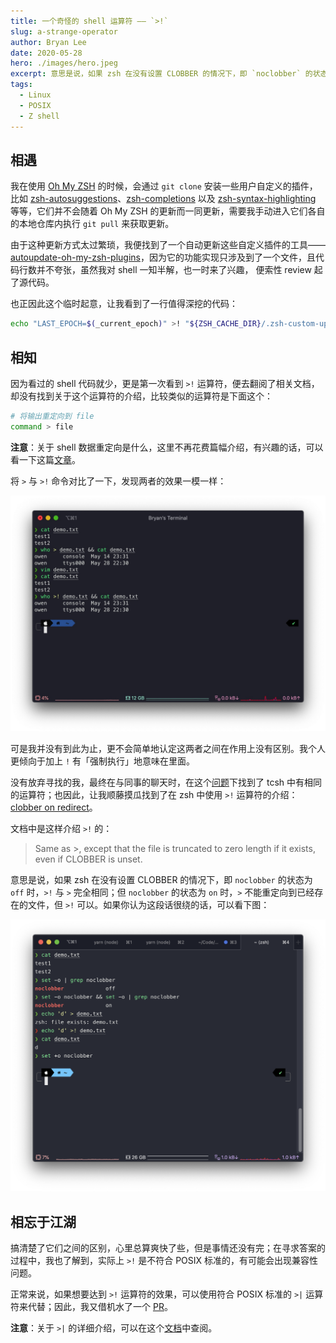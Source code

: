 ```yaml
---
title: 一个奇怪的 shell 运算符 —— `>!`
slug: a-strange-operator
author: Bryan Lee
date: 2020-05-28
hero: ./images/hero.jpeg
excerpt: 意思是说，如果 zsh 在没有设置 CLOBBER 的情况下，即 `noclobber` 的状态为 `off` 时，`>!` 与 `>` 完全相同；但 `noclobber` 的状态为 `on` 时，`>` 不能重定向到已经存在的文件，但 `>!` 可以。
tags:
  - Linux
  - POSIX
  - Z shell
---
```


## 相遇

我在使用 [Oh My ZSH][] 的时候，会通过 `git clone` 安装一些用户自定义的插件，比如 [zsh-autosuggestions][]、[zsh-completions][] 以及 [zsh-syntax-highlighting][] 等等，它们并不会随着 Oh My ZSH 的更新而一同更新，需要我手动进入它们各自的本地仓库内执行 `git pull` 来获取更新。

由于这种更新方式太过繁琐，我便找到了一个自动更新这些自定义插件的工具—— [autoupdate-oh-my-zsh-plugins][]，因为它的功能实现只涉及到了一个文件，且代码行数并不夸张，虽然我对 shell 一知半解，也一时来了兴趣， 便索性 review 起了源代码。

也正因此这个临时起意，让我看到了一行值得深挖的代码：
```sh
echo "LAST_EPOCH=$(_current_epoch)" >! "${ZSH_CACHE_DIR}/.zsh-custom-update"
```

## 相知

因为看过的 shell 代码就少，更是第一次看到 `>!` 运算符，便去翻阅了相关文档，却没有找到关于这个运算符的介绍，比较类似的运算符是下面这个：

```sh
# 将输出重定向到 file
command > file
```

**注意**：关于 shell 数据重定向是什么，这里不再花费篇幅介绍，有兴趣的话，可以看一下这篇[文章][]。

将 `>` 与 `>!` 命令对比了一下，发现两者的效果一模一样：

![简单对比后，发现两者的效果看似相同](./images/article-image-1.png)

可是我并没有到此为止，更不会简单地认定这两者之间在作用上没有区别。我个人更倾向于加上 `!` 有「强制执行」地意味在里面。

没有放弃寻找的我，最终在与同事的聊天时，在这个[问题][]下找到了 tcsh 中有相同的运算符；也因此，让我顺藤摸瓜找到了在 zsh 中使用 `>!` 运算符的介绍：[clobber on redirect][]。

文档中是这样介绍 `>!` 的：
> Same as >, except that the file is truncated to zero length if it exists, even if CLOBBER is unset.

意思是说，如果 zsh 在没有设置 CLOBBER 的情况下，即 `noclobber` 的状态为 `off` 时，`>!` 与 `>` 完全相同；但 `noclobber` 的状态为 `on` 时，`>` 不能重定向到已经存在的文件，但 `>!` 可以。如果你认为这段话很绕的话，可以看下图：

![这里可以看出两者间的区别](./images/article-image-2.png)

## 相忘于江湖

搞清楚了它们之间的区别，心里总算爽快了些，但是事情还没有完；在寻求答案的过程中，我也了解到，实际上 `>!` 是不符合 POSIX 标准的，有可能会出现兼容性问题。

正常来说，如果想要达到 `>!` 运算符的效果，可以使用符合 POSIX 标准的 `>|` 运算符来代替；因此，我又借机水了一个 [PR][]。

**注意**：关于 `>|` 的详细介绍，可以在这个[文档][]中查阅。

[Oh My ZSH]: <https://github.com/ohmyzsh/ohmyzsh> "Oh My ZSH 的 repository"

[autoupdate-oh-my-zsh-plugins]: <https://github.com/TamCore/autoupdate-oh-my-zsh-plugins> "autoupdate-oh-my-zsh-plugins 的  repository"

[clobber on redirect]: <http://zsh.sourceforge.net/Doc/Release/Redirection.html> "clobber on redirect 的文档介绍"

[PR]: <https://github.com/TamCore/autoupdate-oh-my-zsh-plugins/pull/9> "Replace the `>!` operator with the `>|` operator..."

[zsh-autosuggestions]: <https://github.com/zsh-users/zsh-autosuggestions> "zsh-autosuggestions 的 repository"

[zsh-completions]: <https://github.com/zsh-users/zsh-completions> "zsh-completions 的 repository"

[zsh-syntax-highlighting]: <https://github.com/zsh-users/zsh-syntax-highlighting> "zsh-syntax-highlighting 的 repository"

[文档]: <https://pubs.opengroup.org/onlinepubs/9699919799/utilities/V3_chap02.html#tag_18_07_02> "2.7.2 Redirecting Output"

[文章]: <https://www.cnblogs.com/chengmo/archive/2010/10/20/1855805.html> "输入重定向与输出重定向详细分析"

[问题]: <https://stackoverflow.com/questions/6762348/what-do-and-do-in-tcsh> "What do >! and >>! do in tcsh"
